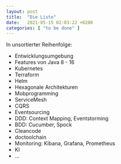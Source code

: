 ```yaml
---
layout: post
title:  "Die Liste"
date:   2021-05-15 02:03:22 +0200
categories: [ "to be done" ]
---
```


In unsortierter Reihenfolge:

* Entwicklungsumgebung
* Features von Java 8 - 16
* Kubernetes
* Terraform
* Helm
* Hexagonale Architekturen
* Mobprogramming
* ServiceMesh
* CQRS
* Eventsourcing
* DDD: Context Mapping, Eventstorming
* BDD: Cucumber, Spock
* Cleancode
* doctoolchain
* Monitoring: Kibana, Grafana, Prometheus
* KI
* ...

